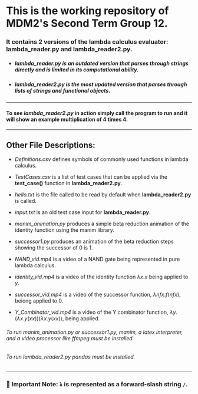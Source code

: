 # This is the working repository of MDM2's Second Term Group 12.


### It contains 2 versions of the lambda calculus evaluator: lambda_reader.py and lambda_reader2.py.

* ##### _lambda_reader.py_ is an outdated version that parses through strings directly and is limited in its computational ability.

* ##### _lambda_reader2.py_ is the most updated version that parses through lists of strings and functional objects.

--------------------------------------------------------------------------------------------------------------------------------

#### To see _lambda_reader2.py_ in action simply call the program to run and it will show an example multiplication of 4 times 4.

--------------------------------------------------------------------------------------------------------------------------------

## Other File Descriptions:

* _Definitions.csv_ defines symbols of commonly used functions in lambda calculus.

* _TestCases.csv_ is a list of test cases that can be applied via the **test_case()** function in **lambda_reader2.py**.

* _hello.txt_ is the file called to be read by default when **lambda_reader2.py** is called.

* _input.txt_ is an old test case input for **lambda_reader.py**.

* _manim_animation.py_ produces a simple beta reduction animation of the identity function using the manim library.

* _successor1.py_ produces an animation of the beta reduction steps showing the successor of 0 is 1.

* _NAND\_vid.mp4_ is a video of a NAND gate being represented in pure lambda calculus.

* _identity\_vid.mp4_ is a video of the identity function $\lambda x.x$ being applied to $y$.

* _successor\_vid.mp4_ is a video of the successor function, $\lambda nfx.f(nfx)$, beiong applied to 0.

* _Y\_Combinator\_vid.mp4_ is a video of the Y combinator function, $\lambda y.(\lambda x.y(xx))(\lambda x.y(xx))$, being applied.

###### To run _manim_animation.py_ or _successor1.py_, manim, a latex interpreter, and a video processor like ffmpeg must be installed.
###### To run _lambda_reader2.py_ pandas must be installed.

--------------------------------------------------------------------------------------------------------------------------------

### **🔴 Important Note:** `λ` is represented as a forward-slash string `/`.


